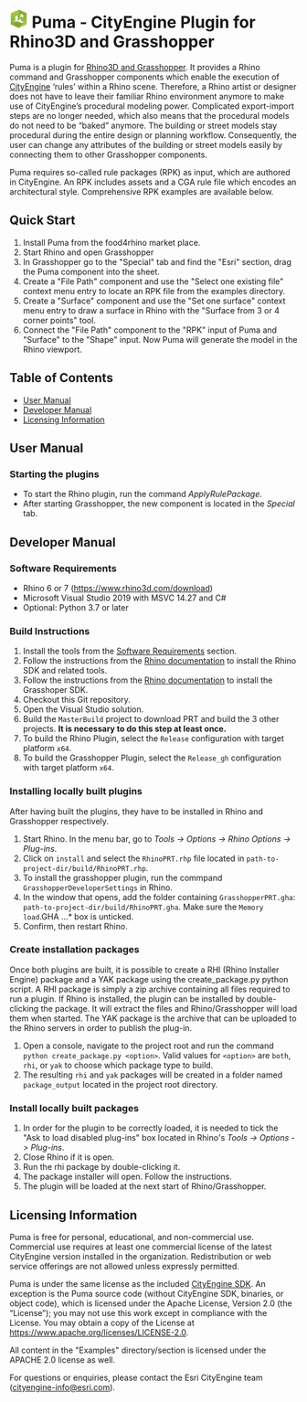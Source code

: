 # ![Puma Icon](doc/puma_icon_32px.png)  Puma - CityEngine Plugin for Rhino3D and Grasshopper

Puma is a plugin for [Rhino3D and Grasshopper](https://www.rhino3d.com). It provides a Rhino command and Grasshopper components which enable the execution of [CityEngine](https://www.esri.com/software/cityengine) ‘rules’ within a Rhino scene. Therefore, a Rhino artist or designer does not have to leave their familiar Rhino environment anymore to make use of CityEngine’s procedural modeling power. Complicated export-import steps are no longer needed, which also means that the procedural models do not need to be “baked” anymore. The building or street models stay procedural during the entire design or planning workflow. Consequently, the user can change any attributes of the building or street models easily by connecting them to other Grasshopper components.

Puma requires so-called rule packages (RPK) as input, which are authored in CityEngine. An RPK includes assets and a CGA rule file which encodes an architectural style. Comprehensive RPK examples are available below.

## Quick Start

1. Install Puma from the food4rhino market place.
1. Start Rhino and open Grasshopper
1. In Grasshopper go to the "Special" tab and find the "Esri" section, drag the Puma component into the sheet.
1. Create a "File Path" component and use the "Select one existing file" context menu entry to locate an RPK file from the examples directory.
1. Create a "Surface" component and use the "Set one surface" context menu entry to draw a surface in Rhino with the "Surface from 3 or 4 corner points" tool.
1. Connect the "File Path" component to the "RPK" input of Puma and "Surface" to the "Shape" input. Now Puma will generate the model in the Rhino viewport.

## Table of Contents

* [User Manual](#user-manual)
* [Developer Manual](#developer-manual)
* [Licensing Information](#licensing-information)

## User Manual

### Starting the plugins

* To start the Rhino plugin, run the command _ApplyRulePackage_.
* After starting Grasshopper, the new component is located in the _Special_ tab.

## Developer Manual

### Software Requirements

* Rhino 6 or 7 (<https://www.rhino3d.com/download>)
* Microsoft Visual Studio 2019 with MSVC 14.27 and C#
* Optional: Python 3.7 or later

### Build Instructions

1. Install the tools from the [Software Requirements](#software-requirements) section.
1. Follow the instructions from the [Rhino documentation](https://developer.rhino3d.com/guides/cpp/installing-tools-windows/) to install the Rhino SDK and related tools.
1. Follow the instructions from the [Rhino documentation](https://developer.rhino3d.com/guides/grasshopper/installing-tools-windows/) to install the Grasshoper SDK.
1. Checkout this Git repository.
1. Open the Visual Studio solution.
1. Build the `MasterBuild` project to download PRT and build the 3 other projects. **It is necessary to do this step at least once.**
1. To build the Rhino Plugin, select the `Release` configuration with target platform `x64`.
1. To build the Grasshopper Plugin, select the `Release_gh` configuration with target platform `x64`.

### Installing locally built plugins

After having built the plugins, they have to be installed in Rhino and Grasshopper respectively.

1. Start Rhino. In the menu bar, go to _Tools -> Options -> Rhino Options -> Plug-ins_.
1. Click on `install` and select the `RhinoPRT.rhp` file located in `path-to-project-dir/build/RhinoPRT.rhp`.
1. To install the grasshopper plugin, run the commpand `GrasshopperDeveloperSettings` in Rhino.
1. In the window that opens, add the folder containing `GrasshopperPRT.gha`: `path-to-project-dir/build/RhinoPRT.gha`. Make sure the `Memory load`.GHA ...\* box is unticked.
1. Confirm, then restart Rhino.

### Create installation packages

Once both plugins are built, it is possible to create a RHI (Rhino Installer Engine) package and a YAK package using the create_package.py python script. A RHI package is simply a zip archive containing all files required to run a plugin. If Rhino is installed, the plugin can be installed by double-clicking the package. It will extract the files and Rhino/Grasshopper will load them when started. The YAK package is the archive that can be uploaded to the Rhino servers in order to publish the plug-in.

1. Open a console, navigate to the project root and run the command `python create_package.py <option>`. Valid values for `<option>` are `both`, `rhi`, or `yak` to choose which package type to build.
1. The resulting `rhi` and `yak` packages will be created in a folder named `package_output` located in the project root directory.

### Install locally built packages

1. In order for the plugin to be correctly loaded, it is needed to tick the "Ask to load disabled plug-ins" box located in Rhino's _Tools -> Options -> Plug-ins_.
1. Close Rhino if it is open.
1. Run the rhi package by double-clicking it.
1. The package installer will open. Follow the instructions.
1. The plugin will be loaded at the next start of Rhino/Grasshopper.

## Licensing Information

Puma is free for personal, educational, and non-commercial use. Commercial use requires at least one commercial license of the latest CityEngine version installed in the organization. Redistribution or web service offerings are not allowed unless expressly permitted.

Puma is under the same license as the included [CityEngine SDK](https://github.com/Esri/esri-cityengine-sdk#licensing). An exception is the Puma source code (without CityEngine SDK, binaries, or object code), which is licensed under the Apache License, Version 2.0 (the “License”); you may not use this work except in compliance with the License. You may obtain a copy of the License at <https://www.apache.org/licenses/LICENSE-2.0>.

All content in the "Examples" directory/section is licensed under the APACHE 2.0 license as well.

For questions or enquiries, please contact the Esri CityEngine team (cityengine-info@esri.com).
